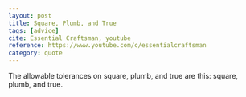 ```yaml
---
layout: post
title: Square, Plumb, and True
tags: [advice]
cite: Essential Craftsman, youtube
reference: https://www.youtube.com/c/essentialcraftsman
category: quote
---
```


The allowable tolerances on square, plumb, and true are this: square, plumb, and true.
